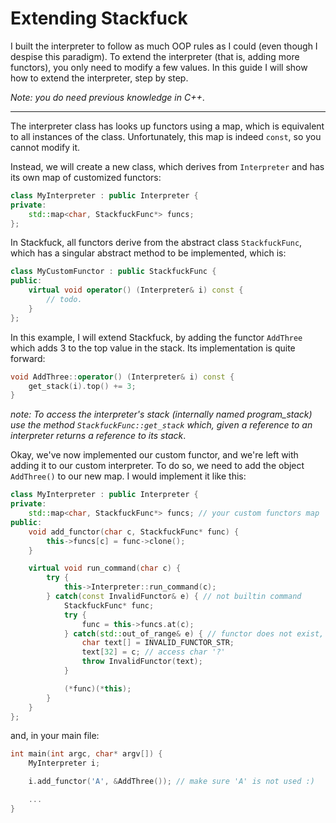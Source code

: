 # Extending Stackfuck

I built the interpreter to follow as much OOP rules as I could (even though I despise this paradigm). To extend the interpreter (that is, adding more functors), you only need to modify a few values. In this guide I will show how to extend the interpreter, step by step.

*Note: you do need previous knowledge in C++*.

***

The interpreter class has looks up functors using a map, which is equivalent to all instances of the class. Unfortunately, this map is indeed `const`, so you cannot modify it.

Instead, we will create a new class, which derives from `Interpreter` and has its own map of customized functors:

```c++
class MyInterpreter : public Interpreter {
private:
    std::map<char, StackfuckFunc*> funcs;
};
```

In Stackfuck, all functors derive from the abstract class `StackfuckFunc`, which has a singular abstract method to be implemented, which is:

```c++
class MyCustomFunctor : public StackfuckFunc {
public:
    virtual void operator() (Interpreter& i) const {
        // todo.
    }
};
```

In this example, I will extend Stackfuck, by adding the functor `AddThree` which adds 3 to the top value in the stack. Its implementation is quite forward:

```c++
void AddThree::operator() (Interpreter& i) const {
    get_stack(i).top() += 3;
}
```

*note: To access the interpreter's stack (internally named program_stack) use the method `StackfuckFunc::get_stack` which, given a reference to an interpreter returns a reference to its stack*.

Okay, we've now implemented our custom functor, and we're left with adding it to our custom interpreter. To do so, we need to add the object `AddThree()` to our new map. I would implement it like this:

```c++
class MyInterpreter : public Interpreter {
private:
    std::map<char, StackfuckFunc*> funcs; // your custom functors map
public:
    void add_functor(char c, StackfuckFunc* func) {
        this->funcs[c] = func->clone();
    }

    virtual void run_command(char c) {
        try {
            this->Interpreter::run_command(c);
        } catch(const InvalidFunctor& e) { // not builtin command
            StackfuckFunc* func;
            try {
                func = this->funcs.at(c);
            } catch(std::out_of_range& e) { // functor does not exist, even in custom functor map.
                char text[] = INVALID_FUNCTOR_STR;
                text[32] = c; // access char '?'
                throw InvalidFunctor(text);
            }

            (*func)(*this);
        }
    }
};
```

and, in your main file:

```c++
int main(int argc, char* argv[]) {
    MyInterpreter i;

    i.add_functor('A', &AddThree()); // make sure 'A' is not used :)

    ...
}
```
